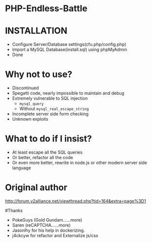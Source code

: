 # PHP-Endless-Battle

# INSTALLATION
- Configure Server/Database settings(cfu.php/config.php)
- Import a MySQL Database(install.sql) using phpMyAdmin
- Done

# Why not to use?
- Discontinued
- Spegatti code, nearly impossible to maintain and debug
- Extremely vulnerable to SQL injection
  - `mysql_query`
  - Without `mysql_real_escape_string`
- Incomplete server side form checking
- Unknown exploits

# What to do if I insist?
- At least escape all the SQL queries
- Or better, refactor all the code
- Or even more better, rewrite in node.js or other modern server side language

# Original author
http://forum.v2alliance.net/viewthread.php?tid=164&extra=page%3D1

#Thanks
- PokeGuys (Gold Gundam......more)
- Saren (reCAPTCHA......more)
- Jasonlhy for his help in dockerizing.
- j4ckcyw for refactor and Externalize js/css

